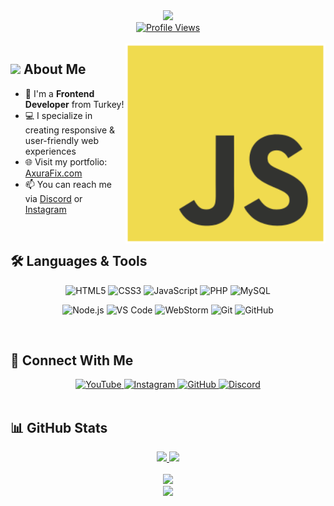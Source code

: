 <div align="center">
  <img src="https://capsule-render.vercel.app/api?type=waving&color=22c55e&height=200&section=header&text=Muhammet%20DAĞ&fontSize=70&fontColor=ffffff&animation=fadeIn&fontAlignY=38&desc=Frontend%20Developer&descAlignY=58&descAlign=62" />
</div>

<div align="center">
  <a href="https://github.com/muhammetdag" target="_blank">
    <img src="https://komarev.com/ghpvc/?username=muhammetdag&style=for-the-badge&color=22c55e" alt="Profile Views"/>
  </a>
</div>

<br>

<div align="center">
  <img align="right" width="320" src="https://raw.githubusercontent.com/devicons/devicon/master/icons/javascript/javascript-original.svg" width="200" />
</div>

## <img src="https://media.giphy.com/media/WUlplcMpOCEmTGBtBW/giphy.gif" width="30"> **About Me**

- 🚀 I'm a **Frontend Developer** from Turkey!
- 💻 I specialize in creating responsive & user-friendly web experiences
- 🌐 Visit my portfolio: [AxuraFix.com](https://axurafix.com)
- 📫 You can reach me via [Discord](https://discord.com/users/853137765508186152) or [Instagram](https://www.instagram.com/xmuhammetdag_/)

<br>

## 🛠️ **Languages & Tools**

<div align="center">
  
  ![HTML5](https://img.shields.io/badge/HTML5-E34F26?style=for-the-badge&logo=html5&logoColor=white)
  ![CSS3](https://img.shields.io/badge/CSS3-1572B6?style=for-the-badge&logo=css3&logoColor=white)
  ![JavaScript](https://img.shields.io/badge/JavaScript-F7DF1E?style=for-the-badge&logo=javascript&logoColor=black)
  ![PHP](https://img.shields.io/badge/PHP-777BB4?style=for-the-badge&logo=php&logoColor=white)
  ![MySQL](https://img.shields.io/badge/MySQL-4479A1?style=for-the-badge&logo=mysql&logoColor=white)
  
  ![Node.js](https://img.shields.io/badge/Node.js-339933?style=for-the-badge&logo=nodedotjs&logoColor=white)
  ![VS Code](https://img.shields.io/badge/VS_Code-0078D4?style=for-the-badge&logo=visual%20studio%20code&logoColor=white)
  ![WebStorm](https://img.shields.io/badge/WebStorm-000000?style=for-the-badge&logo=WebStorm&logoColor=white)
  ![Git](https://img.shields.io/badge/Git-F05032?style=for-the-badge&logo=git&logoColor=white)
  ![GitHub](https://img.shields.io/badge/GitHub-181717?style=for-the-badge&logo=github&logoColor=white)
  
</div>

<br>

## 🔗 **Connect With Me**

<div align="center">
  <a href="https://www.youtube.com/@Marcellusxd" target="_blank">
    <img src="https://img.shields.io/badge/YouTube-FF0000?style=for-the-badge&logo=youtube&logoColor=white" alt="YouTube"/>
  </a>
  <a href="https://www.instagram.com/xmuhammetdag_" target="_blank">
    <img src="https://img.shields.io/badge/Instagram-E4405F?style=for-the-badge&logo=instagram&logoColor=white" alt="Instagram"/>
  </a>
  <a href="https://github.com/muhammetdag" target="_blank">
    <img src="https://img.shields.io/badge/GitHub-181717?style=for-the-badge&logo=github&logoColor=white" alt="GitHub"/>
  </a>
  <a href="https://discord.com/users/853137765508186152" target="_blank">
    <img src="https://img.shields.io/badge/Discord-5865F2?style=for-the-badge&logo=discord&logoColor=white" alt="Discord"/>
  </a>
</div>

<br>

## 📊 **GitHub Stats**

<div align="center">
  <a href="https://github.com/muhammetdag">
    <img src="https://github-readme-stats.vercel.app/api?username=muhammetdag&show_icons=true&theme=dark&bg_color=0d1117&hide_border=true&icon_color=22c55e&title_color=22c55e&text_color=ffffff" height="170px" />
  </a>
  <a href="https://github.com/muhammetdag">
    <img src="https://github-readme-streak-stats.herokuapp.com/?user=muhammetdag&theme=github-dark&hide_border=true&background=0d1117&ring=22c55e&fire=22c55e&currStreakLabel=22c55e" height="170px" />
  </a>
</div>

<br>

<div align="center">
  <img src="https://raw.githubusercontent.com/muhammetdag/muhammetdag/output/github-contribution-grid-snake-dark.svg" />
</div>

<div align="center">
  <img src="https://capsule-render.vercel.app/api?type=waving&color=22c55e&height=120&section=footer" />
</div>
